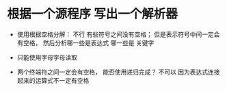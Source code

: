 # 根据一个源程序 写出一个解析器

- 使用根据空格分解： 不行 有些符号之间没有空格；
但是表示符号中间一定会有空格，
然后分析哪一些是表达式 哪一些是 关键字


- 只能使用字母字母读取
- 两个终端符之间一定会有空格， 能否使用递归完成？ 不可以 因为表达式连接起来的运算式不一定有空格